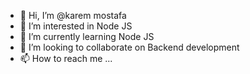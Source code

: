 - 👋 Hi, I’m @karem mostafa
- 👀 I’m interested in Node JS
- 🌱 I’m currently learning Node JS
- 💞️ I’m looking to collaborate on Backend development 
- 📫 How to reach me ...

<!---
karemmostaf/karemmostaf is a ✨ special ✨ repository because its `README.md` (this file) appears on your GitHub profile.
You can click the Preview link to take a look at your changes.
--->
